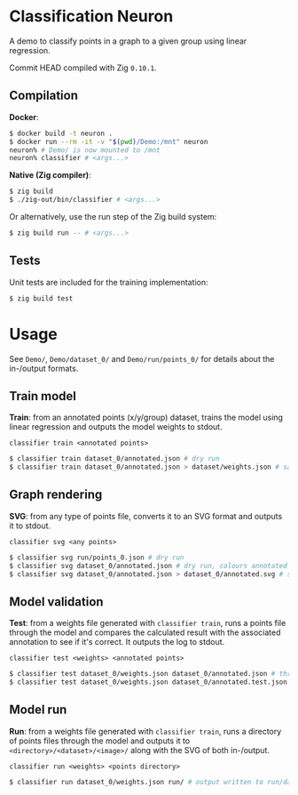 
# Classification Neuron

A demo to classify points in a graph to a given group using linear regression.

Commit HEAD compiled with Zig `0.10.1`.

## Compilation

**Docker**:

```bash
$ docker build -t neuron .
$ docker run --rm -it -v "$(pwd)/Demo:/mnt" neuron
neuron% # Demo/ is now mounted to /mnt
neuron% classifier # <args...>
```

**Native (Zig compiler)**:

```bash
$ zig build
$ ./zig-out/bin/classifier # <args...>
```

Or alternatively, use the run step of the Zig build system:

```bash
$ zig build run -- # <args...>
```

## Tests

Unit tests are included for the training implementation:

```bash
$ zig build test
```

# Usage

See `Demo/`, `Demo/dataset_0/` and `Demo/run/points_0/` for details about the in-/output formats.

## Train model

**Train**: from an annotated points (x/y/group) dataset, trains the model using linear regression
and outputs the model weights to stdout.

`classifier train <annotated points>`

```bash
$ classifier train dataset_0/annotated.json # dry run
$ classifier train dataset_0/annotated.json > dataset/weights.json # save output
```

## Graph rendering

**SVG**: from any type of points file, converts it to an SVG format and outputs it to stdout.

`classifier svg <any points>`

```bash
$ classifier svg run/points_0.json # dry run
$ classifier svg dataset_0/annotated.json # dry run, colours annotated points
$ classifier svg dataset_0/annotated.json > dataset_0/annotated.svg # save output
```

## Model validation

**Test**: from a weights file generated with `classifier train`, runs a points file through the
model and compares the calculated result with the associated annotation to see if it's correct. It
outputs the log to stdout.

`classifier test <weights> <annotated points>`

```bash
$ classifier test dataset_0/weights.json dataset_0/annotated.json # through trained dataset
$ classifier test dataset_0/weights.json dataset_0/annotated.test.json # through unseen dataset
```

## Model run

**Run**: from a weights file generated with `classifier train`, runs a directory of points files
through the model and outputs it to `<directory>/<dataset>/<image>/` along with the SVG of both
in-/output.

`classifier run <weights> <points directory>`

```bash
$ classifier run dataset_0/weights.json run/ # output written to run/dataset_0/*/...
```
